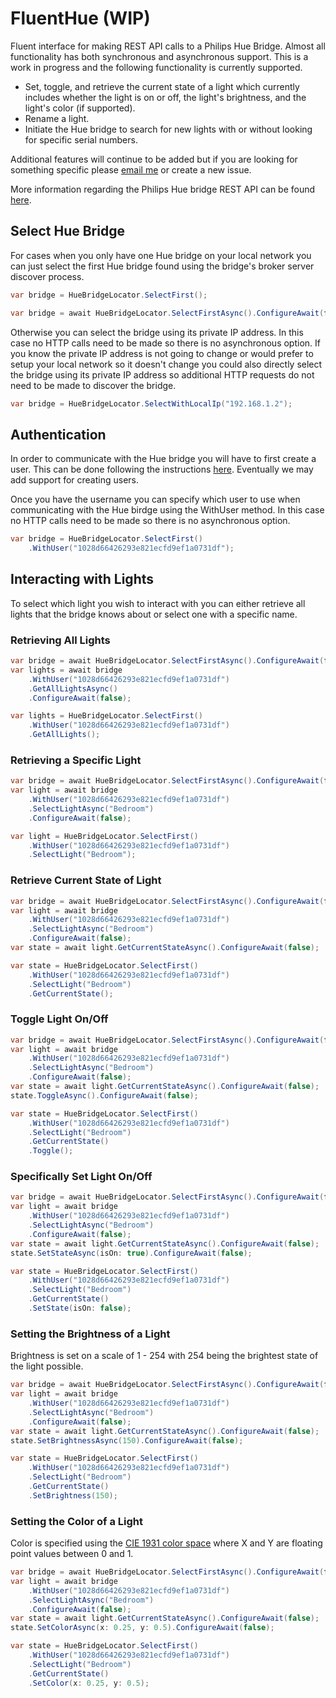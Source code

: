 # FluentHue (WIP)
Fluent interface for making REST API calls to a Philips Hue Bridge. Almost all functionality has both synchronous and asynchronous support. This is a work in progress and the following functionality is currently supported.

 * Set, toggle, and retrieve the current state of a light which currently includes whether the light is on or off, the light's brightness, and the light's color (if supported).
 * Rename a light.
 * Initiate the Hue bridge to search for new lights with or without looking for specific serial numbers.

Additional features will continue to be added but if you are looking for something specific please [email me](mailto:nicholasruffing70@gmail.com?subject=FluentHue) or create a new issue.

More information regarding the Philips Hue bridge REST API can be found [here](https://developers.meethue.com/develop/get-started-2/).

## Select Hue Bridge

For cases when you only have one Hue bridge on your local network you can just select the first Hue bridge found using the bridge's broker server discover process.

```c#
var bridge = HueBridgeLocator.SelectFirst();
```
```c#
var bridge = await HueBridgeLocator.SelectFirstAsync().ConfigureAwait(false);
```

Otherwise you can select the bridge using its private IP address. In this case no HTTP calls need to be made so there is no asynchronous option. If you know the private IP address is not going to change or would prefer to setup your local network so it doesn't change you could also directly select the bridge using its private IP address so additional HTTP requests do not need to be made to discover the bridge.

```c#
var bridge = HueBridgeLocator.SelectWithLocalIp("192.168.1.2");
```

## Authentication

In order to communicate with the Hue bridge you will have to first create a user. This can be done following the instructions [here](https://developers.meethue.com/develop/get-started-2/). Eventually we may add support for creating users.

Once you have the username you can specify which user to use when communicating with the Hue birdge using the WithUser method. In this case no HTTP calls need to be made so there is no asynchronous option.

```c#
var bridge = HueBridgeLocator.SelectFirst()
    .WithUser("1028d66426293e821ecfd9ef1a0731df");
```

## Interacting with Lights

To select which light you wish to interact with you can either retrieve all lights that the bridge knows about or select one with a specific name.

### Retrieving All Lights

```c#
var bridge = await HueBridgeLocator.SelectFirstAsync().ConfigureAwait(false);
var lights = await bridge
    .WithUser("1028d66426293e821ecfd9ef1a0731df")
    .GetAllLightsAsync()
    .ConfigureAwait(false);
```

```c#
var lights = HueBridgeLocator.SelectFirst()
    .WithUser("1028d66426293e821ecfd9ef1a0731df")
    .GetAllLights();
```

### Retrieving a Specific Light

```c#
var bridge = await HueBridgeLocator.SelectFirstAsync().ConfigureAwait(false);
var light = await bridge
    .WithUser("1028d66426293e821ecfd9ef1a0731df")
    .SelectLightAsync("Bedroom")
    .ConfigureAwait(false);
```

```c#
var light = HueBridgeLocator.SelectFirst()
    .WithUser("1028d66426293e821ecfd9ef1a0731df")
    .SelectLight("Bedroom");
```

### Retrieve Current State of Light

```c#
var bridge = await HueBridgeLocator.SelectFirstAsync().ConfigureAwait(false);
var light = await bridge
    .WithUser("1028d66426293e821ecfd9ef1a0731df")
    .SelectLightAsync("Bedroom")
    .ConfigureAwait(false);
var state = await light.GetCurrentStateAsync().ConfigureAwait(false);
```

```c#
var state = HueBridgeLocator.SelectFirst()
    .WithUser("1028d66426293e821ecfd9ef1a0731df")
    .SelectLight("Bedroom")
    .GetCurrentState();
```

### Toggle Light On/Off

```c#
var bridge = await HueBridgeLocator.SelectFirstAsync().ConfigureAwait(false);
var light = await bridge
    .WithUser("1028d66426293e821ecfd9ef1a0731df")
    .SelectLightAsync("Bedroom")
    .ConfigureAwait(false);
var state = await light.GetCurrentStateAsync().ConfigureAwait(false);
state.ToggleAsync().ConfigureAwait(false);
```

```c#
var state = HueBridgeLocator.SelectFirst()
    .WithUser("1028d66426293e821ecfd9ef1a0731df")
    .SelectLight("Bedroom")
    .GetCurrentState()
    .Toggle();
```

### Specifically Set Light On/Off

```c#
var bridge = await HueBridgeLocator.SelectFirstAsync().ConfigureAwait(false);
var light = await bridge
    .WithUser("1028d66426293e821ecfd9ef1a0731df")
    .SelectLightAsync("Bedroom")
    .ConfigureAwait(false);
var state = await light.GetCurrentStateAsync().ConfigureAwait(false);
state.SetStateAsync(isOn: true).ConfigureAwait(false);
```

```c#
var state = HueBridgeLocator.SelectFirst()
    .WithUser("1028d66426293e821ecfd9ef1a0731df")
    .SelectLight("Bedroom")
    .GetCurrentState()
    .SetState(isOn: false);
```

### Setting the Brightness of a Light

Brightness is set on a scale of 1 - 254 with 254 being the brightest state of the light possible.

```c#
var bridge = await HueBridgeLocator.SelectFirstAsync().ConfigureAwait(false);
var light = await bridge
    .WithUser("1028d66426293e821ecfd9ef1a0731df")
    .SelectLightAsync("Bedroom")
    .ConfigureAwait(false);
var state = await light.GetCurrentStateAsync().ConfigureAwait(false);
state.SetBrightnessAsync(150).ConfigureAwait(false);
```

```c#
var state = HueBridgeLocator.SelectFirst()
    .WithUser("1028d66426293e821ecfd9ef1a0731df")
    .SelectLight("Bedroom")
    .GetCurrentState()
    .SetBrightness(150);
```

### Setting the Color of a Light

Color is specified using the [CIE 1931 color space](https://en.wikipedia.org/wiki/CIE_1931_color_space) where X and Y are floating point values between 0 and 1.

```c#
var bridge = await HueBridgeLocator.SelectFirstAsync().ConfigureAwait(false);
var light = await bridge
    .WithUser("1028d66426293e821ecfd9ef1a0731df")
    .SelectLightAsync("Bedroom")
    .ConfigureAwait(false);
var state = await light.GetCurrentStateAsync().ConfigureAwait(false);
state.SetColorAsync(x: 0.25, y: 0.5).ConfigureAwait(false);
```

```c#
var state = HueBridgeLocator.SelectFirst()
    .WithUser("1028d66426293e821ecfd9ef1a0731df")
    .SelectLight("Bedroom")
    .GetCurrentState()
    .SetColor(x: 0.25, y: 0.5);
```